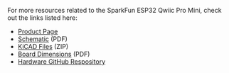
<!-- This section should include all the relevant documentation and product files (Eagle files, schematic, datasheet(s), landing pages, etc. and any relevant tutorials to go beyond the Hookup Guide.) -->

For more resources related to the SparkFun ESP32 Qwiic Pro Mini, check out the links listed here: 

* [Product Page](https://www.sparkfun.com/products/23386)
* [Schematic](assets/board_files/SparkFun_ESP32_Qwiic_Pro_Mini_SchematicV12.pdf) (PDF)
* [KiCAD Files](assets/board_files/SparkFun_ESP32_Qwiic_Pro_Mini-KiCAD_V12.zip) (ZIP)
* [Board Dimensions](assets/board_files/SparkFun_ESP32_Qwiic_Pro_Mini_BoardDimensions.png) (PDF)
* [Hardware GitHub Respository](https://github.com/sparkfun/SparkFun_ESP32_Qwiic_Pro_Mini)

